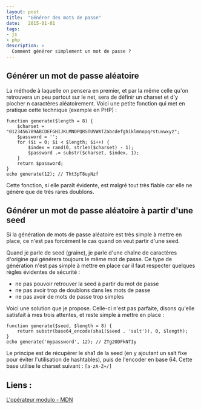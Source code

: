 ```yaml
---
layout: post
title:  "Générer des mots de passe"
date:   2015-01-01
tags:
- js
- php 
description: >
  Comment générer simplement un mot de passe ?
--- 
```


## Générer un mot de passe aléatoire

La méthode à laquelle on pensera en premier, et par la même celle qu'on retrouvera un peu partout sur le net, sera de définir un charset et d'y piocher n caractères aléatoirement. Voici une petite fonction qui met en pratique cette technique (exemple en PHP) :

	function generate($length = 8) {
		$charset = "0123456789ABCDEFGHIJKLMNOPQRSTUVWXTZabcdefghiklmnopqrstuvwxyz";
		$password = '';
		for ($i = 0; $i < $length; $i++) {
			$index = rand(0, strlen($charset) - 1); 
			$password .= substr($charset, $index, 1); 
		}
		return $password;
	}
	echo generate(12); // Tht3pT8uyNzf 

Cette fonction, si elle paraît évidente, est malgré tout très fiable car elle ne génère que de très rares doublons. 

## Générer un mot de passe aléatoire à partir d'une seed

Si la génération de mots de passe aléatoire est très simple à mettre en place, ce n'est pas forcément le cas quand on veut partir d'une seed. 

Quand je parle de seed (graine), je parle d'une chaîne de caractères d'origine qui générera toujours le même mot de passe. Ce type de génération n'est pas simple à mettre en place car il faut respecter quelques règles évidentes de sécurité :

- ne pas pouvoir retrouver la seed à partir du mot de passe
- ne pas avoir trop de doublons dans les mots de passe
- ne pas avoir de mots de passe trop simples

Voici une solution que je propose. Celle-ci n'est pas parfaite, disons qu'elle satisfait à mes trois attentes, et reste simple à mettre en place :

	function generate($seed, $length = 8) {
		return substr(base64_encode(sha1($seed . 'salt')), 0, $length);
	}
	echo generate('mypassword', 12); // ZTg2ODFkNTIy 

Le principe est de récupérer le sha1 de la seed (en y ajoutant un salt fixe pour éviter l'utilisation de hashtables), puis de l'encoder en base 64. Cette base utilise le charset suivant : `[a-zA-Z+/]`


## Liens :
[L'opérateur modulo - MDN](https://developer.mozilla.org/en-US/docs/Web/JavaScript/Reference/Operators/Arithmetic_Operators#.25_.28Modulus.29)   